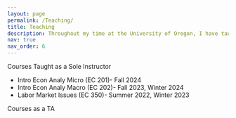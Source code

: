 ```yaml
---
layout: page
permalink: /Teaching/
title: Teaching
description: Throughout my time at the University of Oregon, I have taught Principles courses as a sole instructor as well as labor economics. I have also served as a TA for many courses.
nav: true
nav_order: 6
---
```


Courses Taught as a Sole Instructor
  - Intro Econ Analy Micro (EC 201)- Fall 2024
  -  Intro Econ Analy Macro (EC 202)- Fall 2023, Winter 2024
  -  Labor Market Issues (EC 350)- Summer 2022, Winter 2023



Courses as a TA
